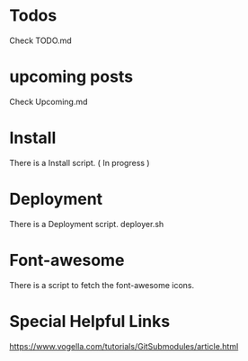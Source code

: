 # Todos

Check TODO.md

# upcoming posts

Check Upcoming.md

# Install

There is a Install script. ( In progress )

# Deployment

There is a Deployment script. deployer.sh

# Font-awesome

There is a script to fetch the font-awesome icons.

# Special Helpful Links

https://www.vogella.com/tutorials/GitSubmodules/article.html
